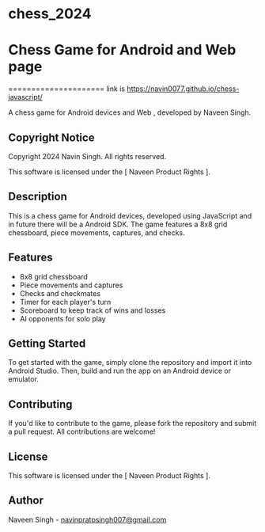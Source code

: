 ﻿# chess_2024
# Chess Game for Android and Web page
=====================
link is https://navin0077.github.io/chess-javascript/

A chess game  for Android devices and Web , developed by Naveen Singh.

**Copyright Notice**
-------------------

Copyright 2024 Navin Singh. All rights reserved.

This software is licensed under the [ Naveen Product Rights ].

**Description**
--------------

This is a chess game for Android devices, developed using JavaScript and in future there will be a Android SDK. The game features a 8x8 grid chessboard, piece movements, captures, and checks.

**Features**
------------

* 8x8 grid chessboard
* Piece movements and captures
* Checks and checkmates
* Timer for each player's turn
* Scoreboard to keep track of wins and losses
* AI opponents for solo play

**Getting Started**
-------------------

To get started with the game, simply clone the repository and import it into Android Studio. Then, build and run the app on an Android device or emulator.

**Contributing**
---------------

If you'd like to contribute to the game, please fork the repository and submit a pull request. All contributions are welcome!

**License**
---------

This software is licensed under the [ Naveen Product Rights ].

**Author**
---------

Naveen Singh - [navinpratpsingh007@gmail.com](mailto:navinpratpsingh007@gmail.com)

